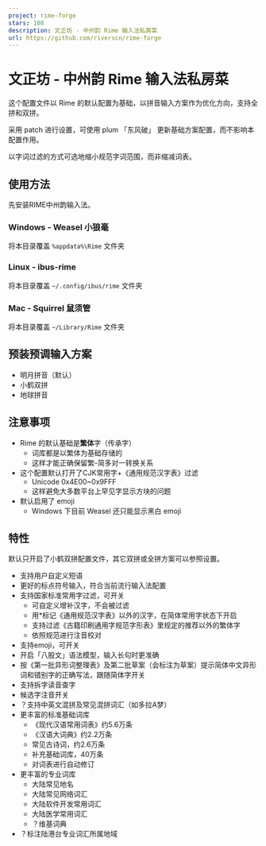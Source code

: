 ```yaml
---
project: rime-forge
stars: 108
description: 文正坊 - 中州韵 Rime 输入法私房菜
url: https://github.com/riverscn/rime-forge
---
```


文正坊 - 中州韵 Rime 输入法私房菜
=====================

这个配置文件以 Rime 的默认配置为基础，以拼音输入方案作为优化方向，支持全拼和双拼。

采用 patch 进行设置，可使用 plum 「东风破」 更新基础方案配置，而不影响本配置作用。

以字词过滤的方式可选地缩小规范字词范围，而非缩减词表。

使用方法
----

先安装RIME中州韵输入法。

### Windows - Weasel 小狼毫

将本目录覆盖 `%appdata%\Rime` 文件夹

### Linux - ibus-rime

将本目录覆盖 `~/.config/ibus/rime` 文件夹

### Mac - Squirrel 鼠须管

将本目录覆盖 `~/Library/Rime` 文件夹

预装预调输入方案
--------

-   明月拼音（默认）
-   小鹤双拼
-   地球拼音

注意事项
----

-   Rime 的默认基础是**繁体**字（传承字）
    -   词库都是以繁体为基础存储的
    -   这样才能正确保留繁-简多对一转换关系
-   这个配置默认打开了CJK常用字+《通用规范汉字表》过滤
    -   Unicode 0x4E00~0x9FFF
    -   这样避免大多数平台上罕见字显示方块的问题
-   默认启用了 emoji
    -   Windows 下目前 Weasel 还只能显示黑白 emoji

特性
--

默认只开启了小鹤双拼配置文件，其它双拼或全拼方案可以参照设置。

-   支持用户自定义短语
-   更好的标点符号输入，符合当前流行输入法配置
-   支持国家标准常用字过滤，可开关
    -   可自定义增补汉字，不会被过滤
    -   用\*标记《通用规范汉字表》以外的汉字，在简体常用字状态下开启
    -   支持过滤《古籍印刷通用字规范字形表》里规定的推荐以外的繁体字
    -   依照规范进行注音校对
-   支持emoji，可开关
-   开启「八股文」语法模型，输入长句时更准确
-   按《第一批异形词整理表》及第二批草案（会标注为草案）提示简体中文异形词和错别字的正确写法，跟随简体字开关
-   支持拆字读音查字
-   候选字注音开关
-   ？支持中英文混拼及常见混拼词汇（如多拉A梦）
-   更丰富的标准基础词库
    -   《现代汉语常用词表》约5.6万条
    -   《汉语大词典》约2.2万条
    -   常见古诗词，约2.6万条
    -   补充基础词库，40万条
    -   对词表进行自动修订
-   更丰富的专业词库
    -   大陆常见地名
    -   大陆常见网络词汇
    -   大陆软件开发常用词汇
    -   大陆医学常用词汇
    -   ？维基词典
-   ？标注陆港台专业词汇所属地域
